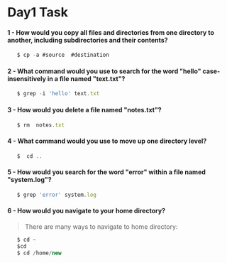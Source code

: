 # Day1 Task
                                                                                        
                                                              
#### 1 - How would you copy all files and directories from one directory to another, including subdirectories and their contents?

```js
   $ cp -a #source  #destination
```

#### 2 - What command would you use to search for the word "hello" case-insensitively in a file named "text.txt"?

```js
   $ grep -i 'hello' text.txt
```

 
#### 3 - How would you delete a file named "notes.txt"?

```js
   $ rm  notes.txt
```


#### 4 - What command would you use to move up one directory level?

```js
   $  cd ..
```


#### 5 - How would you search for the word "error" within a file named "system.log"?

```js
   $ grep 'error' system.log
```


#### 6 - How would you navigate to your home directory?

> There are many ways to navigate to home directory:
 
```js
   $ cd ~
   $cd 
   $ cd /home/new
```  






